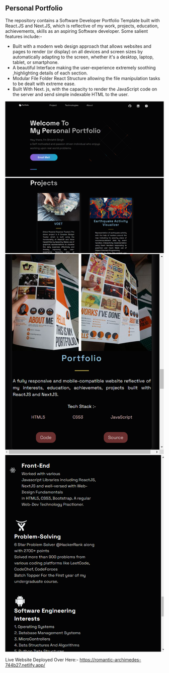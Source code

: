 ## Personal Portfolio

The repository contains a Software Developer Portfolio Template built with React.JS and Next.JS, which is reflective of my work, projects, education, achievements, skills as an aspiring Software developer. Some salient features include:-
 - Built with a modern web design approach that allows websites and pages to render (or display) on all devices and screen sizes by automatically adapting to the screen, whether it's a desktop, laptop, tablet, or smartphone.
 - A beautiful Interface making the user-experience extremely soothing ,highlighting details of each section.
 - Modular File Folder React Structure allowing the file manipulation tasks to be dealt with extreme ease.
 -  Built With Next. js, with the capacity to render the JavaScript code on the server and send simple indexable HTML to the user.
 
  ![Alt Text](https://github.com/ss-shrishi2000/portfolio-react/blob/main/pc-1.png)
  ![Alt Text](https://github.com/ss-shrishi2000/portfolio-react/blob/main/pc-2.png)
  ![Alt Text](https://github.com/ss-shrishi2000/portfolio-react/blob/main/pc-3.png)
  ![Alt Text](https://github.com/ss-shrishi2000/portfolio-react/blob/main/pc-4.png)

Live Website Deployed Over Here:- https://romantic-archimedes-744b27.netlify.app/
